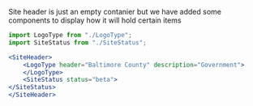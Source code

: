 Site header is just an empty contanier but we have added some components to display how it will hold certain items 
```jsx
import LogoType from "./LogoType";
import SiteStatus from "./SiteStatus";

<SiteHeader>
    <LogoType header="Baltimore County" description="Government">
    </LogoType>
    <SiteStatus status="beta">
</SiteStatus>
</SiteHeader>
```